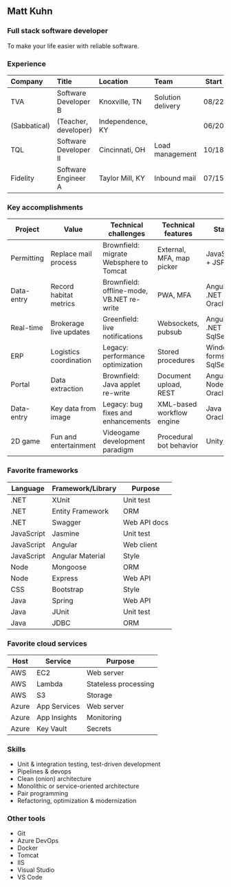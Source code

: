 ## Matt Kuhn

### Full stack software developer

To make your life easier with reliable software.

### Experience

| Company      | Title                       | Location         | Team              | Start | End   |
| :----------- | :-------------------------- | :--------------- | :---------------- | :---: | :---: |
| TVA          | Software Developer B        | Knoxville, TN    | Solution delivery | 08/22 |       |
| (Sabbatical) | (Teacher, developer)        | Independence, KY |                   | 06/20 | 08/22 |
| TQL          | Software Developer II       | Cincinnati, OH   | Load management   | 10/18 | 06/20 |
| Fidelity     | Software Engineer A         | Taylor Mill, KY  | Inbound mail      | 07/15 | 10/18 |

### Key accomplishments

| Project    | Value                   | Technical challenges                      | Technical features        | Stack                       | Host    |
| ---------- | ----------------------- | ----------------------------------------- | ------------------------- | --------------------------- | ------- |
| Permitting | Replace mail process    | Brownfield: migrate Websphere to Tomcat   | External, MFA, map picker | JavaScript + JSP            | Azure   |
| Data-entry | Record habitat metrics  | Brownfield: offline-mode, VB.NET re-write | PWA, MFA                  | Angular + .NET + Oracle     | Azure   |
| Real-time  | Brokerage live updates  | Greenfield: live notifications            | Websockets, pubsub        | Angular + .NET + SqlServer  | On-prem |
| ERP        | Logistics coordination  | Legacy: performance optimization          | Stored procedures         | Windows forms + SqlServer   | On-prem |
| Portal     | Data extraction         | Brownfield: Java applet re-write          | Document upload, REST     | Angular + Node + Oracle     | AWS     |
| Data-entry | Key data from image     | Legacy: bug fixes and enhancements        | XML-based workflow engine | Java + Oracle               | On-prem |
| 2D game    | Fun and entertainment   | Videogame development paradigm            | Procedural bot behavior   | Unity, C#                   |         |

### Favorite frameworks

| Language   | Framework/Library | Purpose      |
| ---------- | ----------------- | ------------ |
| .NET       | XUnit             | Unit test    |
| .NET       | Entity Framework  | ORM          |
| .NET       | Swagger           | Web API docs |
| JavaScript | Jasmine           | Unit test    |
| JavaScript | Angular           | Web client   |
| JavaScript | Angular Material  | Style        |
| Node       | Mongoose          | ORM          |
| Node       | Express           | Web API      |
| CSS        | Bootstrap         | Style        |
| Java       | Spring            | Web API      |
| Java       | JUnit             | Unit test    |
| Java       | JDBC              | ORM          |

### Favorite cloud services

| Host  | Service      | Purpose              |
| ----- | ------------ | -------------------- |
| AWS   | EC2          | Web server           |
| AWS   | Lambda       | Stateless processing |
| AWS   | S3           | Storage              |
| Azure | App Services | Web server           |
| Azure | App Insights | Monitoring           |
| Azure | Key Vault    | Secrets              |

### Skills

- Unit & integration testing, test-driven development
- Pipelines & devops
- Clean (onion) architecture
- Monolithic or service-oriented architecture
- Pair programming
- Refactoring, optimization & modernization

### Other tools

- Git
- Azure DevOps
- Docker
- Tomcat
- IIS
- Visual Studio
- VS Code
